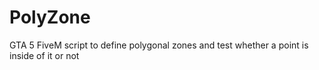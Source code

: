 # PolyZone
GTA 5 FiveM script to define polygonal zones and test whether a point is inside of it or not
